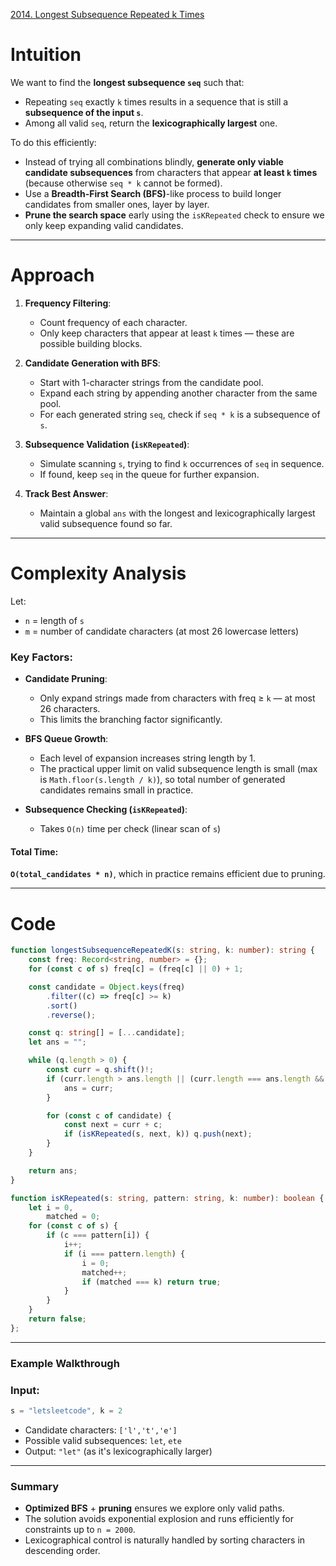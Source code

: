 [2014. Longest Subsequence Repeated k Times](https://leetcode.com/problems/longest-subsequence-repeated-k-times/)

# Intuition

We want to find the **longest subsequence `seq`** such that:
* Repeating `seq` exactly `k` times results in a sequence that is still a **subsequence of the input `s`**.
* Among all valid `seq`, return the **lexicographically largest** one.

To do this efficiently:
* Instead of trying all combinations blindly, **generate only viable candidate subsequences** from characters that appear **at least `k` times** (because otherwise `seq * k` cannot be formed).
* Use a **Breadth-First Search (BFS)**-like process to build longer candidates from smaller ones, layer by layer.
* **Prune the search space** early using the `isKRepeated` check to ensure we only keep expanding valid candidates.

---

# Approach

1. **Frequency Filtering**:
   * Count frequency of each character.
   * Only keep characters that appear at least `k` times — these are possible building blocks.

2. **Candidate Generation with BFS**:
   * Start with 1-character strings from the candidate pool.
   * Expand each string by appending another character from the same pool.
   * For each generated string `seq`, check if `seq * k` is a subsequence of `s`.

3. **Subsequence Validation (`isKRepeated`)**:
   * Simulate scanning `s`, trying to find `k` occurrences of `seq` in sequence.
   * If found, keep `seq` in the queue for further expansion.

4. **Track Best Answer**:
   * Maintain a global `ans` with the longest and lexicographically largest valid subsequence found so far.

---

# Complexity Analysis

Let:
* `n` = length of `s`
* `m` = number of candidate characters (at most 26 lowercase letters)

### Key Factors:

* **Candidate Pruning**:
  * Only expand strings made from characters with freq ≥ `k` — at most 26 characters.
  * This limits the branching factor significantly.

* **BFS Queue Growth**:
  * Each level of expansion increases string length by 1.
  * The practical upper limit on valid subsequence length is small (max is `Math.floor(s.length / k)`), so total number of generated candidates remains small in practice.

* **Subsequence Checking (`isKRepeated`)**:
  * Takes `O(n)` time per check (linear scan of `s`)

#### **Total Time:**
**`O(total_candidates * n)`**, which in practice remains efficient due to pruning.

---

# Code

```ts
function longestSubsequenceRepeatedK(s: string, k: number): string {
    const freq: Record<string, number> = {};
    for (const c of s) freq[c] = (freq[c] || 0) + 1;

    const candidate = Object.keys(freq)
        .filter((c) => freq[c] >= k)
        .sort()
        .reverse();

    const q: string[] = [...candidate];
    let ans = "";

    while (q.length > 0) {
        const curr = q.shift()!;
        if (curr.length > ans.length || (curr.length === ans.length && curr > ans)) {
            ans = curr;
        }

        for (const c of candidate) {
            const next = curr + c;
            if (isKRepeated(s, next, k)) q.push(next);
        }
    }

    return ans;
}

function isKRepeated(s: string, pattern: string, k: number): boolean {
    let i = 0,
        matched = 0;
    for (const c of s) {
        if (c === pattern[i]) {
            i++;
            if (i === pattern.length) {
                i = 0;
                matched++;
                if (matched === k) return true;
            }
        }
    }
    return false;
};

```

---

### **Example Walkthrough**

### Input:

```ts
s = "letsleetcode", k = 2
```

* Candidate characters: `['l','t','e']`
* Possible valid subsequences: `let`, `ete`
* Output: `"let"` (as it's lexicographically larger)

---

### **Summary**

* **Optimized BFS** + **pruning** ensures we explore only valid paths.
* The solution avoids exponential explosion and runs efficiently for constraints up to `n = 2000`.
* Lexicographical control is naturally handled by sorting characters in descending order.